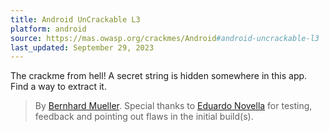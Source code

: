 ```yaml
---
title: Android UnCrackable L3
platform: android
source: https://mas.owasp.org/crackmes/Android#android-uncrackable-l3
last_updated: September 29, 2023
---
```


The crackme from hell! A secret string is hidden somewhere in this app. Find a way to extract it.

> By [Bernhard Mueller](https://github.com/muellerberndt "Bernhard Mueller").
Special thanks to [Eduardo Novella](https://github.com/enovella "Eduardo Novella") for testing, feedback and pointing out flaws in the initial build(s).
